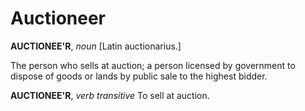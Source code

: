 # Auctioneer

**AUCTIONEE'R**, _noun_ \[Latin auctionarius.\]

The person who sells at auction; a person licensed by government to dispose of goods or lands by public sale to the highest bidder.

**AUCTIONEE'R**, _verb transitive_ To sell at auction.